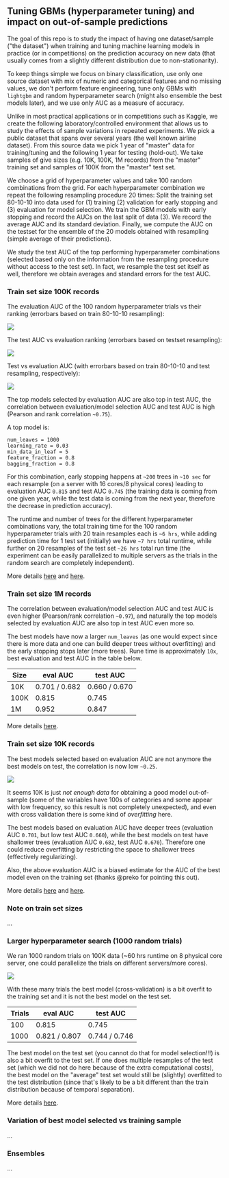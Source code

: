 
## Tuning GBMs (hyperparameter tuning) and impact on out-of-sample predictions

The goal of this repo is to study the impact of having one dataset/sample ("the dataset") 
when training and tuning machine learning models in practice (or in competitions) 
on the prediction accuracy on new data (that usually comes from a slightly different
distribution due to non-stationarity).

To keep things simple we focus on binary classification, use only one source dataset 
with mix of numeric and categorical features and no missing values, we don't perform feature engineering,
tune only GBMs with `lightgbm` and random hyperparameter search (might also ensemble the best models later), and 
we use only AUC as a measure of accuracy.

Unlike in most practical applications or in competitions such as Kaggle, we create the following
laboratory/controlled environment that allows us to study the effects of sample variations in repeated 
experiments. We pick a public dataset that spans over several years (the well known airline dataset).
From this source data we pick 1 year of "master" data for training/tuning and the following 1 year for testing (hold-out).
We take samples of give sizes (e.g. 10K, 100K, 1M records) from the "master" training set and 
samples of 100K from the "master" test set. 

We choose a grid of hyperparameter values and take 100 random combinations from the grid.
For each hyperparameter combination we repeat the following resampling procedure 20 times:
Split the training set 80-10-10 into data used for (1) training (2) validation for early stopping
and (3) evaluation for model selection. 
We train the GBM models with early stopping and record the AUCs on the last split of data (3). We record 
the average AUC and its standard deviation.
Finally, we compute the AUC on the testset for the ensemble of the 20 models obtained
with resampling (simple average of their predictions).

We study the test AUC of the top performing hyperparameter combinations (selected based only on 
the information from the resampling procedure without access to the test set). In fact, we resample
the test set itself as well, therefore we obtain averages and standard errors for the test AUC.



### Train set size 100K records 

The evaluation AUC of the 100 random hyperparameter trials vs their ranking
(errorbars based on train 80-10-10 resampling):

![](3-test_rs/fig-100K-AUCrs_rank.png)

The test AUC vs evaluation ranking (errorbars based on testset resampling):

![](3-test_rs/fig-100K-AUCtest_rank.png)

Test vs evaluation AUC (with errorbars based on train 80-10-10 and test resampling, respectively):

![](3-test_rs/fig-100K-AUCcorr.png)

The top models selected by evaluation AUC are also top in test AUC, the correlation between
evaluation/model selection AUC and test AUC is high (Pearson and rank correlation `~0.75`).

A top model is:
```
num_leaves = 1000
learning_rate = 0.03
min_data_in_leaf = 5
feature_fraction = 0.8
bagging_fraction = 0.8
```

For this combination, early stopping happens at `~200` trees in `~10 sec` for each resample (on a server with 16 cores/8 physical cores) 
leading to evaluation AUC `0.815` and test AUC `0.745` (the training data is coming from one given year, while the test
data is coming from the next year, therefore the decrease in prediction accuracy).

The runtime and number of trees for the different hyperparameter combinations vary, the total training time
for the 100 random hyperparameter trials with 20 train resamples each is `~6 hrs`, while adding prediction time 
for 1 test set (initially) we have `~7 hrs` total runtime, while further on 20 resamples of the test set `~26 hrs`
total run time (the experiment can be easily parallelized to multiple servers as the trials in the random
search are completely independent).

More details [here](https://htmlpreview.github.io/?https://github.com/szilard/GBM-tune/blob/master/2-train_test_1each/analyze-100K-100.html) and
[here](https://htmlpreview.github.io/?https://github.com/szilard/GBM-tune/blob/master/3-test_rs/analyze-100K.html).



### Train set size 1M records 

The correlation between evaluation/model selection AUC and test AUC is even higher (Pearson/rank correlation `~0.97`),
and naturally the top models selected by evaluation AUC are also top in test AUC even more so.

The best models have now a larger `num_leaves` (as one would expect since there is more data and one can build deeper
trees without overfitting) and the early stopping stops later (more trees).
Rune time is approximately `10x`, best evaluation and test AUC in the table below.


Size    |  eval AUC      |  test AUC     | 
--------|----------------|---------------|
10K     | 0.701 / 0.682  | 0.660 / 0.670 |
100K    |   0.815        |   0.745       |
1M      |   0.952        |   0.847       |

More details [here](https://htmlpreview.github.io/?https://github.com/szilard/GBM-tune/blob/master/2-train_test_1each/analyze-1M-100.html).



### Train set size 10K records 

The best models selected based on evaluation AUC are not anymore the best models on test, the correlation is now low `~0.25`.

![](3-test_rs/fig-10K-AUCcorr.png)

It seems 10K is just *not enough data* for obtaining a good model out-of-sample 
(some of the variables have 100s of categories and some appear with low frequency,
so this result is not completely unexpected), 
and even with cross validation there is some kind of *overfitting* here. 

The best models based on evaluation AUC have deeper trees (evaluation AUC `0.701`, but low test AUC `0.660`), while
the best models on test have shallower trees (evaluation AUC `0.682`, test AUC `0.670`).
Therefore one could reduce overfitting by restricting the space to shallower trees (effectively regularizing).

Also, the above evaluation AUC is a biased estimate for the AUC of the best model even on the training set (thanks @preko for
pointing this out). 

More details [here](https://htmlpreview.github.io/?https://github.com/szilard/GBM-tune/blob/master/2-train_test_1each/analyze-10K-100.html) and
[here](https://htmlpreview.github.io/?https://github.com/szilard/GBM-tune/blob/master/3-test_rs/analyze-10K.html).



### Note on train set sizes

...



### Larger hyperparameter search (1000 random trials)

We ran 1000 random trials on 100K data (~60 hrs runtime on 8 physical core server, one could parallelize the trials on different servers/more cores).

![](2-train_test_1each/fig-100K-1000-AUCcorr.png)

With these many trials the best model (cross-validation) is a bit overfit to the training set and it is not the best model on the test set.

Trials  |  eval AUC      |  test AUC     | 
--------|----------------|---------------|
100     |   0.815        |   0.745       |
1000    | 0.821 / 0.807  | 0.744 / 0.746 |

The best model on the test set (you cannot do that for model selection!!!) is also a bit overfit to the test set. If one does multiple
resamples of the test set (which we did not do here because of the extra computational costs), the best model on the "average" test set
would still be (slightly) overfitted to the test distribution (since that's likely to be a bit different than the train distribution
because of temporal separation).

More details [here](https://htmlpreview.github.io/?https://github.com/szilard/GBM-tune/blob/master/2-train_test_1each/analyze-100K-1000.html).



### Variation of best model selected vs training sample

...



### Ensembles 

...


